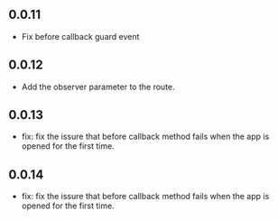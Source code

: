 ## 0.0.11

* Fix before callback guard event

## 0.0.12

* Add the observer parameter to the route.

## 0.0.13

* fix: fix the issure that before callback method fails when the app is opened for the first time.

## 0.0.14

* fix: fix the issure that before callback method fails when the app is opened for the first time.
